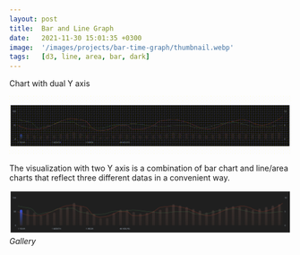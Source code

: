 ```yaml
---
layout: post
title:  Bar and Line Graph
date:   2021-11-30 15:01:35 +0300
image:  '/images/projects/bar-time-graph/thumbnail.webp'
tags:   [d3, line, area, bar, dark]
---
```


Chart with dual Y axis 

![](/images/projects/bar-time-graph/preview.gif)

The visualization with two Y axis is a combination of bar chart and line/area charts that reflect three different datas in a convenient way. 

<div class="gallery-box">
  <div class="gallery">
    <img src="/images/projects/bar-time-graph/1.png">       
            
  </div>
  <em>Gallery</em>
</div>


